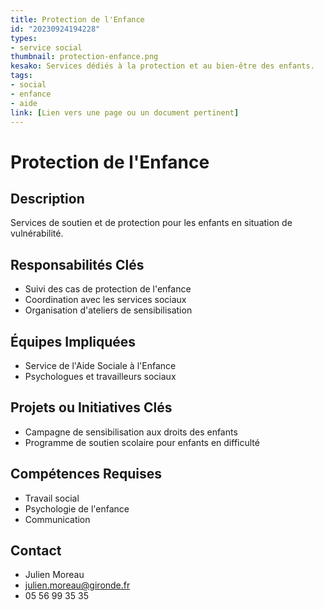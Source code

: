 ```yaml
---
title: Protection de l'Enfance
id: "20230924194228"
types:
- service social
thumbnail: protection-enfance.png
kesako: Services dédiés à la protection et au bien-être des enfants.
tags:
- social
- enfance
- aide
link: [Lien vers une page ou un document pertinent]
---
```

# Protection de l'Enfance

## Description
Services de soutien et de protection pour les enfants en situation de vulnérabilité.

## Responsabilités Clés
- Suivi des cas de protection de l'enfance
- Coordination avec les services sociaux
- Organisation d'ateliers de sensibilisation

## Équipes Impliquées
- Service de l'Aide Sociale à l'Enfance
- Psychologues et travailleurs sociaux

## Projets ou Initiatives Clés
- Campagne de sensibilisation aux droits des enfants
- Programme de soutien scolaire pour enfants en difficulté

## Compétences Requises
- Travail social
- Psychologie de l'enfance
- Communication

## Contact
- Julien Moreau
- julien.moreau@gironde.fr
- 05 56 99 35 35
